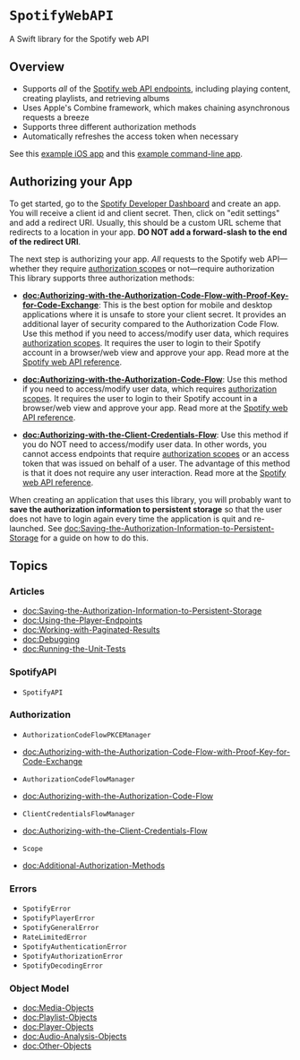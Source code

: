# ``SpotifyWebAPI``

A Swift library for the Spotify web API

## Overview

* Supports *all* of the [Spotify web API endpoints][1], including playing content, creating playlists, and retrieving albums
* Uses Apple's Combine framework, which makes chaining asynchronous requests a breeze
* Supports three different authorization methods
* Automatically refreshes the access token when necessary

See this [example iOS app][2] and this [example command-line app][3].

## Authorizing your App

To get started, go to the [Spotify Developer Dashboard][4] and create an app. You will receive a client id and client secret. Then, click on "edit settings" and add a redirect URI. Usually, this should be a custom URL scheme that redirects to a location in your app. **DO NOT add a forward-slash to the end of the redirect URI**.

The next step is authorizing your app. *All* requests to the Spotify web API—whether they require [authorization scopes][5] or not—require authorization This library supports three authorization methods:

* **<doc:Authorizing-with-the-Authorization-Code-Flow-with-Proof-Key-for-Code-Exchange>**: This is the best option for mobile and desktop applications where it is unsafe to store your client secret. It provides an additional layer of security compared to the Authorization Code Flow. Use this method if you need to access/modify user data, which requires [authorization scopes][5]. It requires the user to login to their Spotify account in a browser/web view and approve your app. Read more at the [Spotify web API reference][6].

* **<doc:Authorizing-with-the-Authorization-Code-Flow>**: Use this method if you need to access/modify user data, which requires [authorization scopes][5]. It requires the user to login to their Spotify account in a browser/web view and approve your app.  Read more at the [Spotify web API reference][7].
* **<doc:Authorizing-with-the-Client-Credentials-Flow>**: Use this method if you do NOT need to access/modify user data. In other words, you cannot access endpoints that require [authorization scopes][5] or an access token that was issued on behalf of a user. The advantage of this method is that it does not require any user interaction. Read more at the [Spotify web API reference][8].

When creating an application that uses this library, you will probably want to **save the authorization information to persistent storage** so that the user does not have to login again every time the application is quit and re-launched. See <doc:Saving-the-Authorization-Information-to-Persistent-Storage> for a guide on how to do this.

## Topics

### Articles

- <doc:Saving-the-Authorization-Information-to-Persistent-Storage>
- <doc:Using-the-Player-Endpoints>
- <doc:Working-with-Paginated-Results>
- <doc:Debugging>
- <doc:Running-the-Unit-Tests>

### SpotifyAPI

- ``SpotifyAPI``

### Authorization

- ``AuthorizationCodeFlowPKCEManager``
- <doc:Authorizing-with-the-Authorization-Code-Flow-with-Proof-Key-for-Code-Exchange>

- ``AuthorizationCodeFlowManager``
- <doc:Authorizing-with-the-Authorization-Code-Flow>

- ``ClientCredentialsFlowManager``
- <doc:Authorizing-with-the-Client-Credentials-Flow>

- ``Scope``

- <doc:Additional-Authorization-Methods>

### Errors

- ``SpotifyError``
- ``SpotifyPlayerError``
- ``SpotifyGeneralError``
- ``RateLimitedError``
- ``SpotifyAuthenticationError``
- ``SpotifyAuthorizationError``
- ``SpotifyDecodingError``

### Object Model

- <doc:Media-Objects>
- <doc:Playlist-Objects>
- <doc:Player-Objects>
- <doc:Audio-Analysis-Objects>
- <doc:Other-Objects>

[1]: https://developer.spotify.com/documentation/web-api/reference/
[2]: https://github.com/Peter-Schorn/SpotifyAPIExampleApp
[3]: https://github.com/Peter-Schorn/SpotifyAPIExamples
[4]: https://developer.spotify.com/dashboard/login
[5]: https://developer.spotify.com/documentation/general/guides/scopes/
[6]: https://developer.spotify.com/documentation/general/guides/authorization-guide/#authorization-code-flow-with-proof-key-for-code-exchange-pkce
[7]: https://developer.spotify.com/documentation/general/guides/authorization-guide/#authorization-code-flow
[8]: https://developer.spotify.com/documentation/general/guides/authorization-guide/#client-credentials-flow

